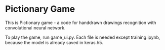 # Pictionary Game
This is Pictionary game - a code for handdrawn drawings recognition with convolutional neural network.

To play the game, run game_ui.py. Each file is needed except training.ipynb, because the model is already saved in keras.h5.
